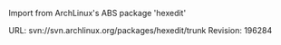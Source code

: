 Import from ArchLinux's ABS package 'hexedit'

URL: svn://svn.archlinux.org/packages/hexedit/trunk
Revision: 196284
